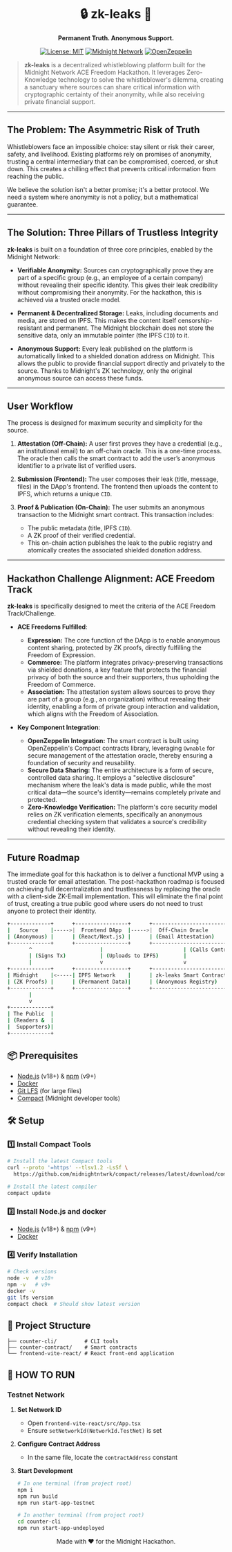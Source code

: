 
<div align="center">

# 🔒 zk-leaks 📰

**Permanent Truth. Anonymous Support.**

[![License: MIT](https://img.shields.io/badge/License-MIT-yellow.svg)](https://opensource.org/licenses/MIT)
[![Midnight Network](https://img.shields.io/badge/Powered%20by-Midnight-blue.svg)](https://www.midnight.network/)
[![OpenZeppelin](https://img.shields.io/badge/Built%20with-OpenZeppelin-lightgrey.svg)](https://www.openzeppelin.com/)

</div>

> **zk-leaks** is a decentralized whistleblowing platform built for the Midnight Network ACE Freedom Hackathon. It leverages Zero-Knowledge technology to solve the whistleblower's dilemma, creating a sanctuary where sources can share critical information with cryptographic certainty of their anonymity, while also receiving private financial support.

---

 ## The Problem: The Asymmetric Risk of Truth

Whistleblowers face an impossible choice: stay silent or risk their career, safety, and livelihood. Existing platforms rely on promises of anonymity, trusting a central intermediary that can be compromised, coerced, or shut down. This creates a chilling effect that prevents critical information from reaching the public.

We believe the solution isn't a better promise; it's a better protocol. We need a system where anonymity is not a policy, but a mathematical guarantee.

---

## The Solution: Three Pillars of Trustless Integrity

**zk-leaks** is built on a foundation of three core principles, enabled by the Midnight Network:

* **Verifiable Anonymity:** Sources can cryptographically prove they are part of a specific group (e.g., an employee of a certain company) without revealing their specific identity. This gives their leak credibility without compromising their anonymity. For the hackathon, this is achieved via a trusted oracle model.

* **Permanent & Decentralized Storage:** Leaks, including documents and media, are stored on IPFS. This makes the content itself censorship-resistant and permanent. The Midnight blockchain does not store the sensitive data, only an immutable pointer (the IPFS `CID`) to it.

* **Anonymous Support:** Every leak published on the platform is automatically linked to a shielded donation address on Midnight. This allows the public to provide financial support directly and privately to the source. Thanks to Midnight's ZK technology, only the original anonymous source can access these funds.

---

## User Workflow

The process is designed for maximum security and simplicity for the source.

1.  **Attestation (Off-Chain):** A user first proves they have a credential (e.g., an institutional email) to an off-chain oracle. This is a one-time process. The oracle then calls the smart contract to add the user’s anonymous identifier to a private list of verified users.

2.  **Submission (Frontend):** The user composes their leak (title, message, files) in the DApp's frontend. The frontend then uploads the content to IPFS, which returns a unique `CID`.

3.  **Proof & Publication (On-Chain):** The user submits an anonymous transaction to the Midnight smart contract. This transaction includes:
    * The public metadata (title, IPFS `CID`).
    * A ZK proof of their verified credential.
    * This on-chain action publishes the leak to the public registry and atomically creates the associated shielded donation address.

---

## Hackathon Challenge Alignment: ACE Freedom Track

**zk-leaks** is specifically designed to meet the criteria of the ACE Freedom Track/Challenge.

* **ACE Freedoms Fulfilled**:
    * **Expression:** The core function of the DApp is to enable anonymous content sharing, protected by ZK proofs, directly fulfilling the Freedom of Expression. 
    * **Commerce:** The platform integrates privacy-preserving transactions via shielded donations, a key feature that protects the financial privacy of both the source and their supporters, thus upholding the Freedom of Commerce. 
    * **Association:** The attestation system allows sources to prove they are part of a group (e.g., an organization) without revealing their identity, enabling a form of private group interaction and validation, which aligns with the Freedom of Association. 

* **Key Component Integration**:
    * **OpenZeppelin Integration:** The smart contract is built using OpenZeppelin's Compact contracts library, leveraging `Ownable` for secure management of the attestation oracle, thereby ensuring a foundation of security and reusability. 
    * **Secure Data Sharing:** The entire architecture is a form of secure, controlled data sharing. It employs a "selective disclosure" mechanism where the leak's data is made public, while the most critical data—the source's identity—remains completely private and protected.
    * **Zero-Knowledge Verification:** The platform's core security model relies on ZK verification elements, specifically an anonymous credential checking system that validates a source's credibility without revealing their identity. 

---

## Future Roadmap

The immediate goal for this hackathon is to deliver a functional MVP using a trusted oracle for email attestation. The post-hackathon roadmap is focused on achieving full decentralization and trustlessness by replacing the oracle with a client-side ZK-Email implementation. This will eliminate the final point of trust, creating a true public good where users do not need to trust anyone to protect their identity.

```bash
+-------------+      +-----------------+      +------------------------+
|   Source    |----->|  Frontend DApp  |----->|  Off-Chain Oracle      |
| (Anonymous) |      | (React/Next.js) |      | (Email Attestation)    |
+-------------+      +-----------------+      +------------------------+
       ^                      |                          | (Calls Contract)
       | (Signs Tx)           | (Uploads to IPFS)        |
       |                      v                          v
+-------------+      +-----------------+      +------------------------+
| Midnight    |<-----| IPFS Network    |      | zk-leaks Smart Contract|
| (ZK Proofs) |      | (Permanent Data)|      | (Anonymous Registry)   |
+-------------+      +-----------------+      +------------------------+
       |
       v
+-------------+
| The Public  |
| (Readers &  |
|  Supporters)|
+-------------+
```

## 📦 Prerequisites

- [Node.js](https://nodejs.org/) (v18+) & [npm](https://www.npmjs.com/) (v9+)
- [Docker](https://docs.docker.com/get-docker/)
- [Git LFS](https://git-lfs.com/) (for large files)
- [Compact](https://docs.midnight.network/relnotes/compact-tools) (Midnight developer tools)


## 🛠️ Setup

### 1️⃣ Install Compact Tools

```bash
# Install the latest Compact tools
curl --proto '=https' --tlsv1.2 -LsSf \
  https://github.com/midnightntwrk/compact/releases/latest/download/compact-installer.sh | sh
```
```bash
# Install the latest compiler
compact update
```

### 3️⃣ Install Node.js and docker
- [Node.js](https://nodejs.org/) (v18+) & [npm](https://www.npmjs.com/) (v9+)
- [Docker](https://docs.docker.com/get-docker/)

### 4️⃣ Verify Installation
```bash
# Check versions
node -v  # v18+
npm -v   # v9+
docker -v
git lfs version
compact check  # Should show latest version
```

## 📁 Project Structure

```
├── counter-cli/         # CLI tools
├── counter-contract/    # Smart contracts
└── frontend-vite-react/ # React front-end application
```

## 🔗 HOW TO RUN

### Testnet Network

1. **Set Network ID**
   - Open `frontend-vite-react/src/App.tsx`
   - Ensure `setNetworkId(NetworkId.TestNet)` is set  

2. **Configure Contract Address**
   - In the same file, locate the `contractAddress` constant

3. **Start Development**
   ```bash
   # In one terminal (from project root)
   npm i
   npm run build
   npm run start-app-testnet
   
   # In another terminal (from project root)
   cd counter-cli
   npm run start-app-undeployed
   ```

<div align="center">
Made with ❤️ for the Midnight Hackathon.
</div>
